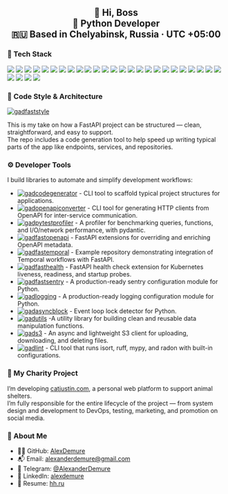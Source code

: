 <h2 align="center">
  <strong>👋 Hi, Boss</strong><br>
  <strong>🐍 Python Developer</strong><br>
  🇷🇺 Based in Chelyabinsk, Russia · UTC +05:00
</h2>

### 🧰 Tech Stack

<p align="left">
  <img src="https://img.shields.io/badge/Web-000?style=for-the-badge&logo=Google-Chrome&logoColor=white"/>
  <img src="https://img.shields.io/badge/Backend-000?style=for-the-badge&logo=serverfault&logoColor=white"/>
  <img src="https://img.shields.io/badge/Python-3776AB?style=for-the-badge&logo=python&logoColor=white"/>
  <img src="https://img.shields.io/badge/FastAPI-009688?style=for-the-badge&logo=fastapi&logoColor=white"/>
  <img src="https://img.shields.io/badge/SQLAlchemy-000000?style=for-the-badge&logo=sqlalchemy&logoColor=white"/>
  <img src="https://img.shields.io/badge/Pydantic-0892d0?style=for-the-badge&logo=pydantic&logoColor=white"/>
  <img src="https://img.shields.io/badge/UV-000?style=for-the-badge&logo=python&logoColor=white"/>
  <img src="https://img.shields.io/badge/Poetry-000?style=for-the-badge&logo=python&logoColor=white"/>
  <img src="https://img.shields.io/badge/PostgreSQL-336791?style=for-the-badge&logo=postgresql&logoColor=white"/>
  <img src="https://img.shields.io/badge/MongoDB-47A248?style=for-the-badge&logo=mongodb&logoColor=white"/>
  <img src="https://img.shields.io/badge/Redis-DC382D?style=for-the-badge&logo=redis&logoColor=white"/>
  <img src="https://img.shields.io/badge/Kafka-231F20?style=for-the-badge&logo=apachekafka&logoColor=white"/>
  <img src="https://img.shields.io/badge/RabbitMQ-FF6600?style=for-the-badge&logo=rabbitmq&logoColor=white"/>
  <img src="https://img.shields.io/badge/ClickHouse-000?style=for-the-badge&logo=clickhouse&logoColor=yellow"/>
  <img src="https://img.shields.io/badge/Docker-2496ED?style=for-the-badge&logo=docker&logoColor=white"/>
  <img src="https://img.shields.io/badge/Kubernetes-326CE5?style=for-the-badge&logo=kubernetes&logoColor=white"/>
  <img src="https://img.shields.io/badge/Git-F05032?style=for-the-badge&logo=git&logoColor=white"/>
  <img src="https://img.shields.io/badge/Sentry-362D59?style=for-the-badge&logo=sentry&logoColor=white"/>
  <img src="https://img.shields.io/badge/Grafana-F46800?style=for-the-badge&logo=grafana&logoColor=white"/>
  <img src="https://img.shields.io/badge/OpenTelemetry-000?style=for-the-badge&logo=opentelemetry&logoColor=white"/>
  <img src="https://img.shields.io/badge/Temporal-000?style=for-the-badge&logo=temporal&logoColor=white"/>
  <img src="https://img.shields.io/badge/React-61DAFB?style=for-the-badge&logo=react&logoColor=black"/>
  <img src="https://img.shields.io/badge/HTML5-E34F26?style=for-the-badge&logo=html5&logoColor=white"/>
  <img src="https://img.shields.io/badge/CSS3-1572B6?style=for-the-badge&logo=css3&logoColor=white"/>
  <img src="https://img.shields.io/badge/JavaScript-F7DF1E?style=for-the-badge&logo=javascript&logoColor=black"/>
  <img src="https://img.shields.io/badge/BPMN-000?style=for-the-badge&logoColor=white"/>
  <img src="https://img.shields.io/badge/Pytest-0A9EDC?style=for-the-badge&logo=pytest&logoColor=white"/>
  <img src="https://img.shields.io/badge/Microservices-000?style=for-the-badge&logo=dapr&logoColor=white"/>
  <img src="https://img.shields.io/badge/Refactoring-000?style=for-the-badge&logo=git&logoColor=white"/>
</p>

### 🧱 Code Style & Architecture

[![gadfaststyle](https://img.shields.io/badge/gadfaststyle-Style%20Guide-blue?style=for-the-badge&logo=fastapi&logoColor=white)](https://github.com/AlexDemure/gadfaststyle)

This is my take on how a FastAPI project can be structured — clean, straightforward, and easy to support.  
The repo includes a code generation tool to help speed up writing typical parts of the app like endpoints, services, and repositories.

### ⚙️ Developer Tools

I build libraries to automate and simplify development workflows:

- [![gadcodegenerator](https://img.shields.io/badge/gadcodegenerator-CLI-blue?logo=github)](https://github.com/AlexDemure/gadcodegenerator) - CLI tool to scaffold typical project structures for applications.
- [![gadopenapiconverter](https://img.shields.io/badge/gadopenapiconverter-CLI-blue?logo=github)](https://github.com/AlexDemure/gadopenapiconverter) - CLI tool for generating HTTP clients from OpenAPI for inter-service communication.
- [![gadpytestprofiler](https://img.shields.io/badge/gadpytestprofiler-Extension-lightgrey?logo=github)](https://github.com/AlexDemure/gadpytestprofiler) - A profiler for benchmarking queries, functions, and I/O/network performance, with pydantic.
- [![gadfastopenapi](https://img.shields.io/badge/gadfastopenapi-Extension-lightgrey?logo=github)](https://github.com/AlexDemure/gadfastopenapi) - FastAPI extensions for overriding and enriching OpenAPI metadata.
- [![gadfastemporal](https://img.shields.io/badge/gadfastemporal-Extension-lightgrey?logo=github)](https://github.com/AlexDemure/gadfastemporal) - Example repository demonstrating integration of Temporal workflows with FastAPI.
- [![gadfasthealth](https://img.shields.io/badge/gadfasthealth-Extension-lightgrey?logo=github)](https://github.com/AlexDemure/gadfasthealth) - FastAPI health check extension for Kubernetes liveness, readiness, and startup probes.
- [![gadfastsentry](https://img.shields.io/badge/gadfastsentry-Extension-lightgrey?logo=github)](https://github.com/AlexDemure/gadfastsentry) - A production-ready sentry configuration module for Python.
- [![gadlogging](https://img.shields.io/badge/gadlogging-Extension-lightgrey?logo=github)](https://github.com/AlexDemure/gadlogging) - A production-ready logging configuration module for Python.
- [![gadasyncblock](https://img.shields.io/badge/gadasyncblock-Extension-lightgrey?logo=github)](https://github.com/AlexDemure/gadasyncblock) - Event loop lock detector for Python.
- [![gadutils](https://img.shields.io/badge/gadutils-Extension-lightgrey?logo=github)](https://github.com/AlexDemure/gadutils) -A utility library for building clean and reusable data manipulation functions.
- [![gads3](https://img.shields.io/badge/gads3-Extension-lightgrey?logo=github)](https://github.com/AlexDemure/gads3) - An async and lightweight S3 client for uploading, downloading, and deleting files.
- [![gadlint](https://img.shields.io/badge/gadlint-CLI-blue?logo=github)](https://github.com/AlexDemure/gadlint) - CLI tool that runs isort, ruff, mypy, and radon with built-in configurations.

### 🐾 My Charity Project

I’m developing [catjustin.com](https://catjustin.com), a personal web platform to support animal shelters.  
I’m fully responsible for the entire lifecycle of the project — from system design and development to DevOps, testing, marketing, and promotion on social media.

### 👤 About Me

- 👨‍💻 GitHub: [AlexDemure](https://github.com/AlexDemure)
- 📬 Email: [alexanderdemure@gmail.com](mailto:alexanderdemure@gmail.com)
- 💬 Telegram: [@AlexanderDemure](https://t.me/AlexanderDemure)
- 🔗 LinkedIn: [alexdemure](https://www.linkedin.com/in/alexdemure/)
- 📄 Resume: [hh.ru](https://chelyabinsk.hh.ru/applicant/resumes/view?resume=15cd08aaff06be1afc0039ed1f74616a67346f)


